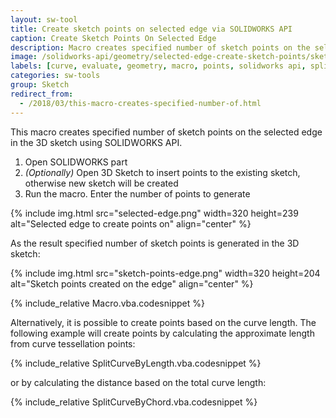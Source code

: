 ```yaml
---
layout: sw-tool
title: Create sketch points on selected edge via SOLIDWORKS API
caption: Create Sketch Points On Selected Edge
description: Macro creates specified number of sketch points on the selected edge in the 3D sketch
image: /solidworks-api/geometry/selected-edge-create-sketch-points/sketch-points-edge.png
labels: [curve, evaluate, geometry, macro, points, solidworks api, spline, utility, vba]
categories: sw-tools
group: Sketch
redirect_from:
  - /2018/03/this-macro-creates-specified-number-of.html
---
```

This macro creates specified number of sketch points on the selected edge in the 3D sketch using SOLIDWORKS API.

1. Open SOLIDWORKS part
1. *(Optionally)* Open 3D Sketch to insert points to the existing sketch, otherwise new sketch will be created
1. Run the macro. Enter the number of points to generate

{% include img.html src="selected-edge.png" width=320 height=239 alt="Selected edge to create points on" align="center" %}

As the result specified number of sketch points is generated in the 3D sketch:

{% include img.html src="sketch-points-edge.png" width=320 height=204 alt="Sketch points created on the edge" align="center" %}

{% include_relative Macro.vba.codesnippet %}

Alternatively, it is possible to create points based on the curve length. The following example will create points by calculating the approximate length from curve tessellation points:

{% include_relative SplitCurveByLength.vba.codesnippet %}

or by calculating the distance based on the total curve length:

{% include_relative SplitCurveByChord.vba.codesnippet %}

